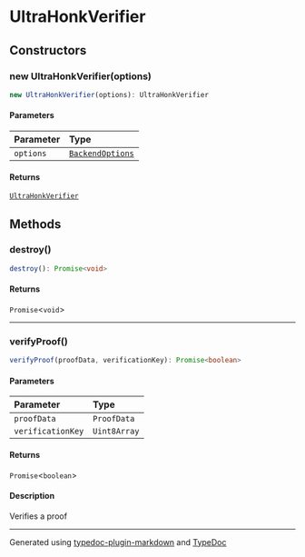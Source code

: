 # UltraHonkVerifier

## Constructors

### new UltraHonkVerifier(options)

```ts
new UltraHonkVerifier(options): UltraHonkVerifier
```

#### Parameters

| Parameter | Type |
| :------ | :------ |
| `options` | [`BackendOptions`](../type-aliases/BackendOptions.md) |

#### Returns

[`UltraHonkVerifier`](UltraHonkVerifier.md)

## Methods

### destroy()

```ts
destroy(): Promise<void>
```

#### Returns

`Promise`\<`void`\>

***

### verifyProof()

```ts
verifyProof(proofData, verificationKey): Promise<boolean>
```

#### Parameters

| Parameter | Type |
| :------ | :------ |
| `proofData` | `ProofData` |
| `verificationKey` | `Uint8Array` |

#### Returns

`Promise`\<`boolean`\>

#### Description

Verifies a proof

***

Generated using [typedoc-plugin-markdown](https://www.npmjs.com/package/typedoc-plugin-markdown) and [TypeDoc](https://typedoc.org/)
